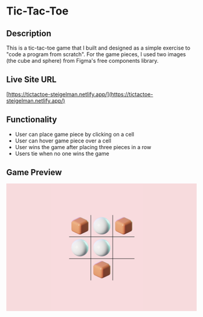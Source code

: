 # Tic-Tac-Toe

## Description
This is a tic-tac-toe game that I built and designed as a simple exercise to "code a program from scratch". For the game pieces, I used two images (the cube and sphere) from Figma's free components library.

## Live Site URL
[https://tictactoe-steigelman.netlify.app/](https://tictactoe-steigelman.netlify.app/)

## Functionality
* User can place game piece by clicking on a cell
* User can hover game piece over a cell
* User wins the game after placing three pieces in a row
* Users tie when no one wins the game

## Game Preview
<img src="/tictactoe_preview.png" alt="tic-tac-toe game" width="840"/>
